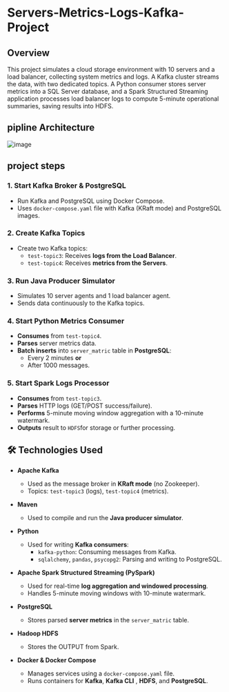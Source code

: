 # Servers-Metrics-Logs-Kafka-Project
## Overview
This project simulates a cloud storage environment with 10 servers and a load balancer, collecting system metrics and logs. A Kafka cluster streams the data, with two dedicated topics. A Python consumer stores server metrics into a SQL Server database, and a Spark Structured Streaming application processes load balancer logs to compute 5-minute operational summaries, saving results into HDFS.

## pipline Architecture
![image](https://github.com/user-attachments/assets/1a8a9321-f6e6-4d24-a0be-34e1fe41f146)

## project steps

### 1. Start Kafka Broker & PostgreSQL
- Run Kafka and PostgreSQL using Docker Compose.
- Uses `docker-compose.yaml` file with Kafka (KRaft mode) and PostgreSQL images.

### 2. Create Kafka Topics
- Create two Kafka topics:
  - `test-topic3`: Receives **logs from the Load Balancer**.
  - `test-topic4`: Receives **metrics from the Servers**.

### 3. Run Java Producer Simulator
- Simulates 10 server agents and 1 load balancer agent.
- Sends data continuously to the Kafka topics.

### 4. Start Python Metrics Consumer
- **Consumes** from `test-topic4`.
- **Parses** server metrics data.
- **Batch inserts** into `server_matric` table in **PostgreSQL**:
  - Every 2 minutes **or**
  - After 1000 messages.

### 5. Start Spark Logs Processor
- **Consumes** from `test-topic3`.
- **Parses** HTTP logs (GET/POST success/failure).
- **Performs** 5-minute moving window aggregation with a 10-minute watermark.
- **Outputs** result to `HDFS`for storage or further processing.

## 🛠️ Technologies Used

- **Apache Kafka**
  - Used as the message broker in **KRaft mode** (no Zookeeper).
  - Topics: `test-topic3` (logs), `test-topic4` (metrics).

- **Maven**
  - Used to compile and run the **Java producer simulator**.

- **Python**
  - Used for writing **Kafka consumers**:
    - `kafka-python`: Consuming messages from Kafka.
    - `sqlalchemy`, `pandas`, `psycopg2`: Parsing and writing to PostgreSQL.

- **Apache Spark Structured Streaming (PySpark)**
  - Used for real-time **log aggregation and windowed processing**.
  - Handles 5-minute moving windows with 10-minute watermark.

- **PostgreSQL**
  - Stores parsed **server metrics** in the `server_matric` table.

- **Hadoop HDFS**
  - Stores the OUTPUT from Spark.

- **Docker & Docker Compose**
  - Manages services using a `docker-compose.yaml` file.
  - Runs containers for **Kafka**, **Kafka CLI** , **HDFS**, and **PostgreSQL**.

